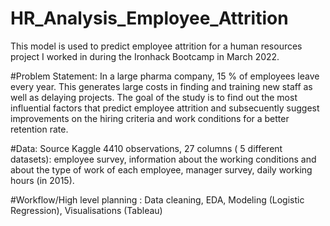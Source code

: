 # HR_Analysis_Employee_Attrition

This model is used to predict employee attrition for a human resources project I worked in during the Ironhack Bootcamp in March 2022. 

#Problem Statement: 
In a large pharma company, 15 % of employees leave every year. This generates large costs in finding and training new staff as well as delaying projects. The goal of the study is to find out the most influential factors that predict employee attrition and subsecuently suggest improvements on the hiring criteria and work conditions for a better retention rate.

#Data:
Source Kaggle 4410 observations, 27 columns ( 5 different datasets): employee survey, information about the working conditions and about the type of work of each employee, manager survey, daily working hours (in 2015).

#Workflow/High level planning :
Data cleaning, EDA, Modeling (Logistic Regression), Visualisations (Tableau)
